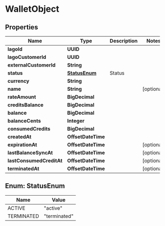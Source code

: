 

# WalletObject


## Properties

| Name | Type | Description | Notes |
|------------ | ------------- | ------------- | -------------|
|**lagoId** | **UUID** |  |  |
|**lagoCustomerId** | **UUID** |  |  |
|**externalCustomerId** | **String** |  |  |
|**status** | [**StatusEnum**](#StatusEnum) | Status |  |
|**currency** | **String** |  |  |
|**name** | **String** |  |  [optional] |
|**rateAmount** | **BigDecimal** |  |  |
|**creditsBalance** | **BigDecimal** |  |  |
|**balance** | **BigDecimal** |  |  |
|**balanceCents** | **Integer** |  |  |
|**consumedCredits** | **BigDecimal** |  |  |
|**createdAt** | **OffsetDateTime** |  |  |
|**expirationAt** | **OffsetDateTime** |  |  [optional] |
|**lastBalanceSyncAt** | **OffsetDateTime** |  |  [optional] |
|**lastConsumedCreditAt** | **OffsetDateTime** |  |  [optional] |
|**terminatedAt** | **OffsetDateTime** |  |  [optional] |



## Enum: StatusEnum

| Name | Value |
|---- | -----|
| ACTIVE | &quot;active&quot; |
| TERMINATED | &quot;terminated&quot; |



